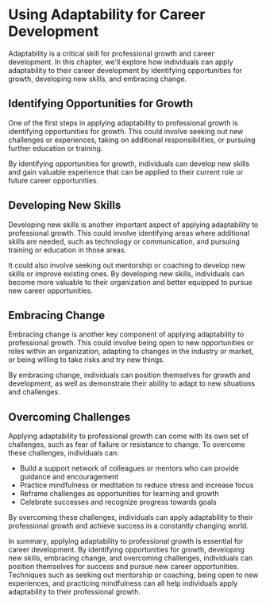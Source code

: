 Using Adaptability for Career Development
==================================================================================================

Adaptability is a critical skill for professional growth and career development. In this chapter, we'll explore how individuals can apply adaptability to their career development by identifying opportunities for growth, developing new skills, and embracing change.

Identifying Opportunities for Growth
------------------------------------

One of the first steps in applying adaptability to professional growth is identifying opportunities for growth. This could involve seeking out new challenges or experiences, taking on additional responsibilities, or pursuing further education or training.

By identifying opportunities for growth, individuals can develop new skills and gain valuable experience that can be applied to their current role or future career opportunities.

Developing New Skills
---------------------

Developing new skills is another important aspect of applying adaptability to professional growth. This could involve identifying areas where additional skills are needed, such as technology or communication, and pursuing training or education in those areas.

It could also involve seeking out mentorship or coaching to develop new skills or improve existing ones. By developing new skills, individuals can become more valuable to their organization and better equipped to pursue new career opportunities.

Embracing Change
----------------

Embracing change is another key component of applying adaptability to professional growth. This could involve being open to new opportunities or roles within an organization, adapting to changes in the industry or market, or being willing to take risks and try new things.

By embracing change, individuals can position themselves for growth and development, as well as demonstrate their ability to adapt to new situations and challenges.

Overcoming Challenges
---------------------

Applying adaptability to professional growth can come with its own set of challenges, such as fear of failure or resistance to change. To overcome these challenges, individuals can:

* Build a support network of colleagues or mentors who can provide guidance and encouragement
* Practice mindfulness or meditation to reduce stress and increase focus
* Reframe challenges as opportunities for learning and growth
* Celebrate successes and recognize progress towards goals

By overcoming these challenges, individuals can apply adaptability to their professional growth and achieve success in a constantly changing world.

In summary, applying adaptability to professional growth is essential for career development. By identifying opportunities for growth, developing new skills, embracing change, and overcoming challenges, individuals can position themselves for success and pursue new career opportunities. Techniques such as seeking out mentorship or coaching, being open to new experiences, and practicing mindfulness can all help individuals apply adaptability to their professional growth.
